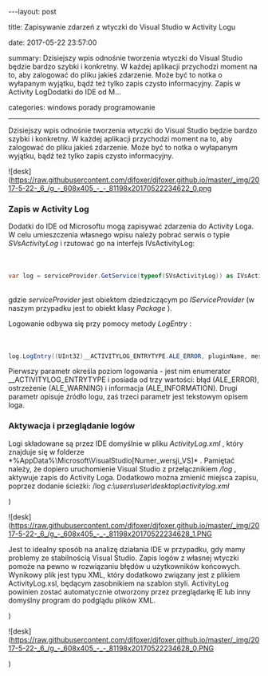 ﻿---layout:     post

title:      Zapisywanie zdarzeń z wtyczki do Visual Studio w Activity Logu

date:       2017-05-22 23:57:00

summary:    Dzisiejszy wpis odnośnie tworzenia wtyczki do Visual Studio będzie bardzo szybki i konkretny. W każdej aplikacji przychodzi moment na to, aby zalogować do pliku jakieś zdarzenie. Może być to notka o wyłapanym wyjątku,  bądź też tylko zapis czysto informacyjny. Zapis w Activity LogDodatki do IDE od M...

categories: windows porady programowanie

---




Dzisiejszy wpis odnośnie tworzenia wtyczki do Visual Studio będzie bardzo szybki i konkretny. W każdej aplikacji przychodzi moment na to, aby zalogować do pliku jakieś zdarzenie. Może być to notka o wyłapanym wyjątku,  bądź też tylko zapis czysto informacyjny. 




![desk](https://raw.githubusercontent.com/djfoxer/djfoxer.github.io/master/_img/2017-5-22-_6_/g_-_608x405_-_-_81198x20170522234622_0.png







### Zapis w Activity Log





Dodatki do IDE od Microsoftu mogą zapisywać zdarzenia do Activity Loga. W celu umieszczenia własnego wpisu należy pobrać serwis o typie  *SVsActivityLog*  i rzutować go na interfejs IVsActivityLog:



```csharp


var log = serviceProvider.GetService(typeof(SVsActivityLog)) as IVsActivityLog;



```

 

gdzie  *serviceProvider*  jest obiektem dziedziczącym po  *IServiceProvider*  (w naszym przypadku jest to obiekt klasy  *Package* ).

Logowanie odbywa się przy pomocy metody  *LogEntry* :



```csharp


log.LogEntry((UInt32)__ACTIVITYLOG_ENTRYTYPE.ALE_ERROR, pluginName, message);


```



Pierwszy parametr określa poziom logowania - jest nim enumerator __ACTIVITYLOG_ENTRYTYPE i posiada od trzy wartości: błąd (ALE_ERROR), ostrzeżenie (ALE_WARNING) i informacja (ALE_INFORMATION). Drugi parametr opisuje źródło logu, zaś trzeci parametr jest tekstowym opisem loga.




### Aktywacja i przeglądanie logów



Logi składowane są przez IDE domyślnie w pliku  *ActivityLog.xml* , który znajduje się w folderze  *%AppData%\Microsoft\VisualStudio\[Numer_wersji_VS]\* . Pamiętać należy, że dopiero uruchomienie Visual Studio z przełącznikiem  */log* , aktywuje zapis do Activity Loga. Dodatkowo można zmienić miejsca zapisu, poprzez dodanie ścieżki: /log  *c:\users\user\desktop\activitylog.xml* 



)


![desk](https://raw.githubusercontent.com/djfoxer/djfoxer.github.io/master/_img/2017-5-22-_6_/g_-_608x405_-_-_81198x20170522234628_1.PNG




Jest to idealny sposób na analizę działania IDE w przypadku, gdy mamy problemy ze stabilnością Visual Studio. Zapis logów z własnej wtyczki pomoże na pewno w rozwiązaniu błędów u użytkowników końcowych. Wynikowy plik jest typu XML, który dodatkowo związany jest z plikiem ActivityLog.xsl, będącym zasobnikiem na szablon styli.  ActivityLog powinien zostać automatycznie otworzony przez przeglądarkę IE lub inny domyślny program do podglądu plików XML.

)


![desk](https://raw.githubusercontent.com/djfoxer/djfoxer.github.io/master/_img/2017-5-22-_6_/g_-_608x405_-_-_81198x20170522234628_0.PNG




)